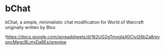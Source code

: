 # bChat
bChat, a simple, minimalistic chat modification for World of Warcraft originally written by Bloo

!https://docs.google.com/spreadsheets/d/162UG2gTmxgIaX0Clvl26bZa8revpncMegcBLmyDa8Es/preview
